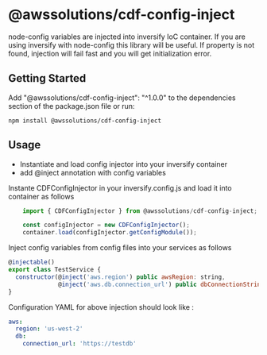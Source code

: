 # @awssolutions/cdf-config-inject

node-config variables are injected into inversify IoC container.
If you are using inversify with node-config this library will be useful.
If property is not found, injection will fail fast and you will get initialization error.

## Getting Started

Add "@awssolutions/cdf-config-inject": "^1.0.0" to the dependencies section of the package.json file or run:

```
npm install @awssolutions/cdf-config-inject
```

## Usage

- Instantiate and load config injector into your inversify container
- add @inject annotation with config variables

Instante CDFConfigInjector in your inversify.config.js and load it into container as follows

```javascript
	import { CDFConfigInjector } from @awssolutions/cdf-config-inject;

    const configInjector = new CDFConfigInjector();
    container.load(configInjector.getConfigModule());
```

Inject config variables from config files into your services as follows

```javascript
@injectable()
export class TestService {
  constructor(@inject('aws.region') public awsRegion: string,
              @inject('aws.db.connection_url') public dbConnectionString: string) { }
}
```

Configuration YAML for above injection should look like :

```yaml
aws:
  region: 'us-west-2'
  db:
    connection_url: 'https://testdb'
```
